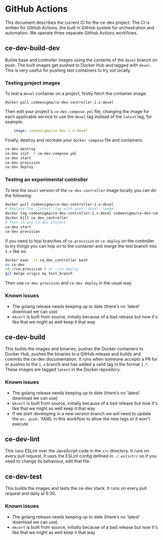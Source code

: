 # GitHub Actions
This document describes the current CI for the ce-dev project. The CI is written for GitHub Actions, the built in GitHub system for orchestration and automation. We operate three separate GitHub Actions workflows.

## ce-dev-build-dev
Builds base and controller images using the contents of the `devel` branch on push. The built images get pushed to Docker Hub and tagged with `devel`. This is very useful for pushing test containers to try out locally.

### Testing project images
To test a `devel` container on a project, firstly fetch the container image:

```
docker pull codeenigma/ce-dev-controller-1.x:devel
```

Then edit your project's `ce-dev.compose.yml` file, changing the image for each applicable service to use the `devel` tag instead of the `latest` tag, for example:

```yaml
    image: codeenigma/ce-dev-1.x:devel
```

Finally, destroy and recreate your `docker compose` file and containers:

```bash
ce-dev destroy
ce-dev init -t ce-dev.compose.yml
ce-dev start
ce-dev provision
ce-dev deploy
```

### Testing an experimental controller
To test the `devel` version of the `ce-dev-controller` image locally you can do the following:

```bash
docker pull codeenigma/ce-dev-controller-1.x:devel
# Replace the 'latest' tag with your 'devel' image
docker tag codeenigma/ce-dev-controller-1.x:devel codeenigma/ce-dev-controller-1.x:latest
docker kill ce_dev_controller
# Then in any ce-dev project
ce-dev start
ce-dev provision
```

If you need to hop branches of `ce-provision` or `ce-deploy` on the controller to try things you can hop on to the container and merge the test branch into `1.x` like so:

```bash
docker exec -it ce_dev_controller bash
su ce-dev
cd ~/ce-provision # or ~/ce-deploy
git merge origin my_test_branch
```

Then use `ce-dev provision` and `ce-dev deploy` in the usual way.

### Known issues
* The golang release needs keeping up to date (there's no 'latest' download we can use)
* `mkcert` is built from source, initially because of a bad release but now it's like that we might as well keep it that way

## ce-dev-build
This builds the images and binaries, pushes the Docker containers to Docker Hub, pushes the binaries to a GitHub release and builds and commits the ce-dev documentation. It runs when someone accepts a PR for or pushes to the `1.x` branch and has added a valid tag in the format `1.*`. These images are tagged `latest` in the Docker repository.

### Known issues
* The golang release needs keeping up to date (there's no 'latest' download we can use)
* `mkcert` is built from source, initially because of a bad release but now it's like that we might as well keep it that way
* If we start developing in a new version branch we will need to update the `on: push:` YAML in this workflow to allow the new tags or it won't execute

## ce-dev-lint
This runs ESLint over the JavaScript code in the `src` directory. It runs on every pull request. It uses the ESLint config defined in `./.eslintrc` so if you need to change its behaviour, edit that file.

## ce-dev-test
This builds the images and tests the ce-dev stack. It runs on every pull request and daily at 6:30.

### Known issues
* The golang release needs keeping up to date (there's no 'latest' download we can use)
* `mkcert` is built from source, initially because of a bad release but now it's like that we might as well keep it that way
